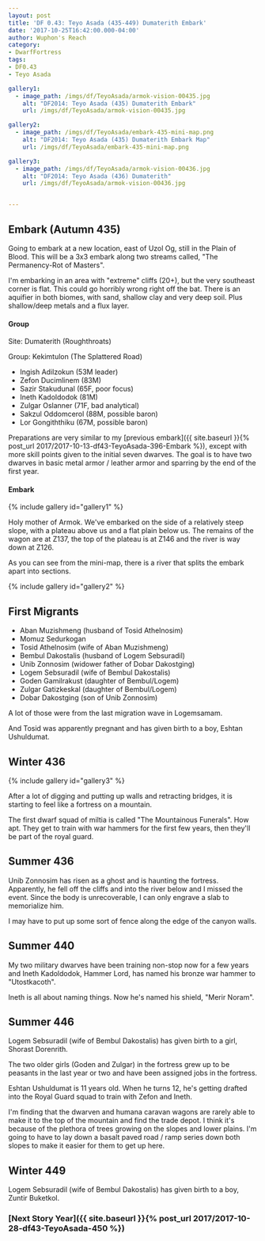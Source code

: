 ```yaml
---
layout: post
title: 'DF 0.43: Teyo Asada (435-449) Dumaterith Embark'
date: '2017-10-25T16:42:00.000-04:00'
author: Wuphon's Reach
category:
- DwarfFortress
tags:
- DF0.43
- Teyo Asada

gallery1:
  - image_path: /imgs/df/TeyoAsada/armok-vision-00435.jpg
    alt: "DF2014: Teyo Asada (435) Dumaterith Embark"
    url: /imgs/df/TeyoAsada/armok-vision-00435.jpg

gallery2:
  - image_path: /imgs/df/TeyoAsada/embark-435-mini-map.png
    alt: "DF2014: Teyo Asada (435) Dumaterith Embark Map"
    url: /imgs/df/TeyoAsada/embark-435-mini-map.png

gallery3:
  - image_path: /imgs/df/TeyoAsada/armok-vision-00436.jpg
    alt: "DF2014: Teyo Asada (436) Dumaterith"
    url: /imgs/df/TeyoAsada/armok-vision-00436.jpg


---
```


## Embark (Autumn 435)

Going to embark at a new location, east of Uzol Og, still in the Plain of Blood.  This will be a 3x3 embark along two streams called, "The Permanency-Rot of Masters".

I'm embarking in an area with "extreme" cliffs (20+), but the very southeast corner is flat.  This could go horribly wrong right off the bat.  There is an aquifier in both biomes, with sand, shallow clay and very deep soil.  Plus shallow/deep metals and a flux layer.

#### Group

Site: Dumaterith (Roughthroats)

Group: Kekimtulon (The Splattered Road)

- Ingish Adilzokun (53M leader)
- Zefon Ducimlinem (83M)
- Sazir Stakudunal (65F, poor focus)
- Ineth Kadoldodok (81M)
- Zulgar Oslanner (71F, bad analytical)
- Sakzul Oddomcerol (88M, possible baron)
- Lor Gongiththiku (67M, possible baron)

Preparations are very similar to my [previous embark]({{ site.baseurl }}{% post_url 2017/2017-10-13-df43-TeyoAsada-396-Embark %}), except with more skill points given to the initial seven dwarves.  The goal is to have two dwarves in basic metal armor / leather armor and sparring by the end of the first year.

#### Embark

{% include gallery id="gallery1" %}

Holy mother of Armok.  We've embarked on the side of a relatively steep slope, with a plateau above us and a flat plain below us.  The remains of the wagon are at Z137, the top of the plateau is at Z146 and the river is way down at Z126.

As you can see from the mini-map, there is a river that splits the embark apart into sections.

{% include gallery id="gallery2" %}

## First Migrants

- Aban Muzishmeng (husband of Tosid Athelnosim)
- Momuz Sedurkogan
- Tosid Athelnosim (wife of Aban Muzishmeng)
- Bembul Dakostalis (husband of Logem Sebsuradil)
- Unib Zonnosim (widower father of Dobar Dakostging)
- Logem Sebsuradil (wife of Bembul Dakostalis)
- Goden Gamilrakust (daughter of Bembul/Logem)
- Zulgar Gatizkeskal (daughter of Bembul/Logem)
- Dobar Dakostging (son of Unib Zonnosim)

A lot of those were from the last migration wave in Logemsamam.

And Tosid was apparently pregnant and has given birth to a boy, Eshtan Ushuldumat.

## Winter 436

{% include gallery id="gallery3" %}

After a lot of digging and putting up walls and retracting bridges, it is starting to feel like a fortress on a mountain.

The first dwarf squad of miltia is called "The Mountainous Funerals".  How apt.  They get to train with war hammers for the first few years, then they'll be part of the royal guard.

## Summer 436

Unib Zonnosim has risen as a ghost and is haunting the fortress.  Apparently, he fell off the cliffs and into the river below and I missed the event.  Since the body is unrecoverable, I can only engrave a slab to memorialize him.

I may have to put up some sort of fence along the edge of the canyon walls.

## Summer 440

My two military dwarves have been training non-stop now for a few years and Ineth Kadoldodok, Hammer Lord, has named his bronze war hammer to "Utostkacoth".

Ineth is all about naming things.  Now he's named his shield, "Merir Noram".

## Summer 446

Logem Sebsuradil (wife of Bembul Dakostalis) has given birth to a girl, Shorast Dorenrith.

The two older girls (Goden and Zulgar) in the fortress grew up to be peasants in the last year or two and have been assigned jobs in the fortress.

Eshtan Ushuldumat is 11 years old.  When he turns 12, he's getting drafted into the Royal Guard squad to train with Zefon and Ineth.

I'm finding that the dwarven and humana caravan wagons are rarely able to make it to the top of the mountain and find the trade depot.  I think it's because of the plethora of trees growing on the slopes and lower plains.  I'm going to have to lay down a basalt paved road / ramp series down both slopes to make it easier for them to get up here.

## Winter 449

Logem Sebsuradil (wife of Bembul Dakostalis) has given birth to a boy, Zuntir Buketkol.

### [Next Story Year]({{ site.baseurl }}{% post_url 2017/2017-10-28-df43-TeyoAsada-450 %})

